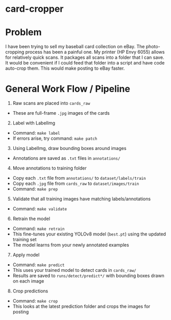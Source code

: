 # card-cropper
# Problem
I have been trying to sell my baseball card collection on eBay. The photo-cropping process has been a painful one.
My printer (HP Envy 6055) allows for relatively quick scans. It packages all scans into a folder that I can save.
It would be convenient if I could feed that folder into a script and have code auto-crop them. This would make posting to eBay faster.

# General Work Flow / Pipeline
1. Raw scans are placed into `cards_raw`
* These are full-frame `.jpg` images of the cards

2. Label with LabelImg
* Command: `make label`
* If errors arise, try command: `make patch`

3. Using LabelImg, draw bounding boxes around images 
* Annotations are saved as `.txt` files in `annotations/`

4. Move annotations to training folder
* Copy each `.txt` file from `annotations/` to `dataset/labels/train`
* Copy each `.jpg` file from `cards_raw` to `dataset/images/train`
* Command: `make prep`

5. Validate that all training images have matching labels/annotations
* Command: `make validate`

6. Retrain the model
* Command: `make retrain`
* This fine-tunes your existing YOLOv8 model (`best.pt`) using the updated training set
* The model learns from your newly annotated examples

7. Apply model
* Command: `make predict`
* This uses your trained model to detect cards in `cards_raw/`
* Results are saved to `runs/detect/predict*/` with bounding boxes drawn on each image

8. Crop predictions
* Command: `make crop`
* This looks at the latest prediction folder and crops the images for posting